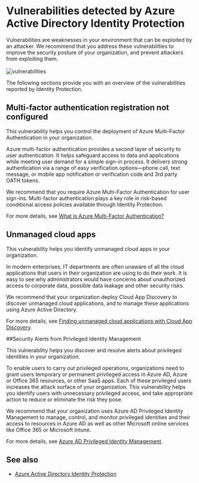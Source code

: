 <properties
	pageTitle="Vulnerabilities detected by Azure Active Directory Identity Protection | Microsoft Azure"
	description="Overview of the vulnerabilities detected by Azure Active Directory Identity Protection."
	services="active-directory"
	keywords="azure active directory identity protection, cloud app discovery, managing applications, security, risk, risk level, vulnerability, security policy"
	documentationCenter=""
	authors="markusvi"
	manager="femila"
	editor=""/>

<tags
	ms.service="active-directory"
	ms.workload="identity"
	ms.tgt_pltfrm="na"
	ms.devlang="na"
	ms.topic="article"
	ms.date="08/22/2016"
	ms.author="markvi"/>

# Vulnerabilities detected by Azure Active Directory Identity Protection 

Vulnerabilities are weaknesses in your environment that can be exploited by an attacker. We recommend that you address these vulnerabilities to improve the security posture of your organization, and prevent attackers from exploiting them.
<br><br>
![vulnerabilities](./media/active-directory-identityprotection-vulnerabilities/101.png "vulnerabilities")
<br>

The following sections provide you with an overview of the vulnerabilities reported by Identity Protection.

## Multi-factor authentication registration not configured 

This vulnerability helps you control the deployment of Azure Multi-Factor Authentication in your organization. 

Azure multi-factor authentication provides a second layer of security to user authentication. It helps safeguard access to data and applications while meeting user demand for a simple sign-in process. It delivers strong authentication via a range of easy verification options—phone call, text message, or mobile app notification or verification code and 3rd party OATH tokens.

We recommend that you require Azure Multi-Factor Authentication for user sign-ins. Multi-factor authentication plays a key role in risk-based conditional access policies available through Identity Protection.

For more details, see [What is Azure Multi-Factor Authentication?](../multi-factor-authentication/multi-factor-authentication.md)


## Unmanaged cloud apps

This vulnerability helps you identify unmanaged cloud apps in your organization.
 
In modern enterprises, IT departments are often unaware of all the cloud applications that users in their organization are using to do their work. It is easy to see why administrators would have concerns about unauthorized access to corporate data, possible data leakage and other security risks. 

We recommend that your organization deploy Cloud App Discovery to discover unmanaged cloud applications, and to manage these applications using Azure Active Directory.

For more details, see [Finding unmanaged cloud applications with Cloud App Discovery](active-directory-cloudappdiscovery-whatis.md).



##Security Alerts from Privileged Identity Management

This vulnerability helps you discover and resolve alerts about privileged identities in your organization.  

To enable users to carry out privileged operations, organizations need to grant users temporary or permanent privileged access in Azure AD, Azure or Office 365 resources, or other SaaS apps. Each of these privileged users increases the attack surface of your organization. This vulnerability helps you identify users with unnecessary privileged access, and take appropriate action to reduce or eliminate the risk they pose. 

We recommend that your organization uses Azure AD Privileged Identity Management to manage, control, and monitor privileged identities and their access to resources in Azure AD as well as other Microsoft online services like Office 365 or Microsoft Intune.

For more details, see [Azure AD Privileged Identity Management](active-directory-privileged-identity-management-configure.md). 



## See also

 - [Azure Active Directory Identity Protection](active-directory-identityprotection.md)
